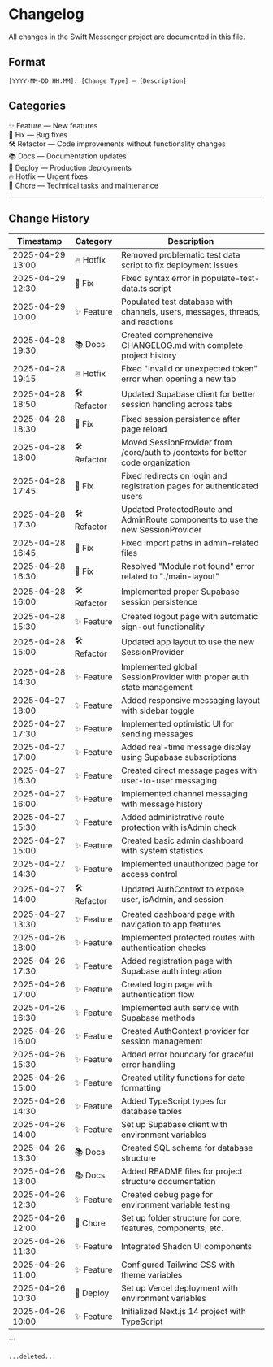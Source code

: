 # Changelog

All changes in the Swift Messenger project are documented in this file.

## Format
`[YYYY-MM-DD HH:MM]: [Change Type] — [Description]`

## Categories
✨ Feature — New features  
🐛 Fix — Bug fixes  
🛠 Refactor — Code improvements without functionality changes  
📚 Docs — Documentation updates  
🚀 Deploy — Production deployments  
🔥 Hotfix — Urgent fixes  
🧹 Chore — Technical tasks and maintenance  

---

## Change History

| Timestamp | Category | Description |
|-----------|----------|-------------|
| 2025-04-29 13:00 | 🔥 Hotfix | Removed problematic test data script to fix deployment issues |
| 2025-04-29 12:30 | 🐛 Fix | Fixed syntax error in populate-test-data.ts script |
| 2025-04-29 10:00 | ✨ Feature | Populated test database with channels, users, messages, threads, and reactions |
| 2025-04-28 19:30 | 📚 Docs | Created comprehensive CHANGELOG.md with complete project history |
| 2025-04-28 19:15 | 🔥 Hotfix | Fixed "Invalid or unexpected token" error when opening a new tab |
| 2025-04-28 18:50 | 🛠 Refactor | Updated Supabase client for better session handling across tabs |
| 2025-04-28 18:30 | 🐛 Fix | Fixed session persistence after page reload |
| 2025-04-28 18:00 | 🛠 Refactor | Moved SessionProvider from /core/auth to /contexts for better code organization |
| 2025-04-28 17:45 | 🐛 Fix | Fixed redirects on login and registration pages for authenticated users |
| 2025-04-28 17:30 | 🛠 Refactor | Updated ProtectedRoute and AdminRoute components to use the new SessionProvider |
| 2025-04-28 16:45 | 🐛 Fix | Fixed import paths in admin-related files |
| 2025-04-28 16:30 | 🐛 Fix | Resolved "Module not found" error related to "./main-layout" |
| 2025-04-28 16:00 | 🛠 Refactor | Implemented proper Supabase session persistence |
| 2025-04-28 15:30 | ✨ Feature | Created logout page with automatic sign-out functionality |
| 2025-04-28 15:00 | 🛠 Refactor | Updated app layout to use the new SessionProvider |
| 2025-04-28 14:30 | ✨ Feature | Implemented global SessionProvider with proper auth state management |
| 2025-04-27 18:00 | ✨ Feature | Added responsive messaging layout with sidebar toggle |
| 2025-04-27 17:30 | ✨ Feature | Implemented optimistic UI for sending messages |
| 2025-04-27 17:00 | ✨ Feature | Added real-time message display using Supabase subscriptions |
| 2025-04-27 16:30 | ✨ Feature | Created direct message pages with user-to-user messaging |
| 2025-04-27 16:00 | ✨ Feature | Implemented channel messaging with message history |
| 2025-04-27 15:30 | ✨ Feature | Added administrative route protection with isAdmin check |
| 2025-04-27 15:00 | ✨ Feature | Created basic admin dashboard with system statistics |
| 2025-04-27 14:30 | ✨ Feature | Implemented unauthorized page for access control |
| 2025-04-27 14:00 | 🛠 Refactor | Updated AuthContext to expose user, isAdmin, and session |
| 2025-04-27 13:30 | ✨ Feature | Created dashboard page with navigation to app features |
| 2025-04-26 18:00 | ✨ Feature | Implemented protected routes with authentication checks |
| 2025-04-26 17:30 | ✨ Feature | Added registration page with Supabase auth integration |
| 2025-04-26 17:00 | ✨ Feature | Created login page with authentication flow |
| 2025-04-26 16:30 | ✨ Feature | Implemented auth service with Supabase methods |
| 2025-04-26 16:00 | ✨ Feature | Created AuthContext provider for session management |
| 2025-04-26 15:30 | ✨ Feature | Added error boundary for graceful error handling |
| 2025-04-26 15:00 | ✨ Feature | Created utility functions for date formatting |
| 2025-04-26 14:30 | ✨ Feature | Added TypeScript types for database tables |
| 2025-04-26 14:00 | ✨ Feature | Set up Supabase client with environment variables |
| 2025-04-26 13:30 | 📚 Docs | Created SQL schema for database structure |
| 2025-04-26 13:00 | 📚 Docs | Added README files for project structure documentation |
| 2025-04-26 12:30 | ✨ Feature | Created debug page for environment variable testing |
| 2025-04-26 12:00 | 🧹 Chore | Set up folder structure for core, features, components, etc. |
| 2025-04-26 11:30 | ✨ Feature | Integrated Shadcn UI components |
| 2025-04-26 11:00 | ✨ Feature | Configured Tailwind CSS with theme variables |
| 2025-04-26 10:30 | 🚀 Deploy | Set up Vercel deployment with environment variables |
| 2025-04-26 10:00 | ✨ Feature | Initialized Next.js 14 project with TypeScript |
\`\`\`

```typescriptreact file="scripts/schema-update.sql" isDeleted="true"
...deleted...
